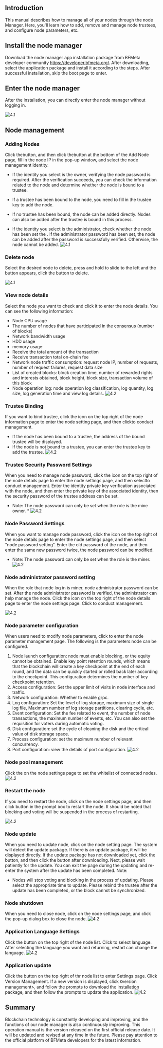 ## Introduction

This manual describes how to manage all of your nodes through the node Manager. Here, you'll learn how to add, remove and manage node trustees, and configure node parameters, etc.

## Install the node manager

Download the node manager app installation package from BFMeta developer community https://developer.bfmeta.org/. After downloading, select the application package and install it according to the steps. After successful installation, skip the boot page to enter.

## Enter the node manager

After the installation, you can directly enter the node manager without logging in.

![4.1](media/3.0.png)


## Node management

### Adding Nodes

Click the<Add External Node>button, and then click the<Manually Configure Node>button at the bottom of the Add Node page, fill in the node IP in the pop-up window, and select the node management identity.

- If the identity you select is the owner, verifying the node password is required.
After the verification succeeds, you can check the information related to the node and determine whether the node is bound to a trustee.

- If a trustee has been bound to the node, you need to fill in the trustee key to add the node.
- If no trustee has been bound, the node can be added directly. Nodes can also be added after the trustee is bound in this process.
- If the identity you select is the administrator, check whether the node has been set the <Administrator Password Settings>. If the administrator password has been set, the node can be added after the password is successfully verified. Otherwise, the node cannot be added.
   ![4.1](media/4.1.png)

### Delete node

Select the desired node to delete, press and hold to slide to the left and the <Delete> button appears, click the button to delete.

![4.1](media/4.2.jpg)


### View node details

Select the node you want to check and click it to enter the node details. You can see the following information:

- Node CPU usage
- The number of nodes that have participated in the consensus (number of blocks)
- Network bandwidth usage
- HDD usage
- memory usage
- Receive the total amount of the transaction
- Receive transaction total on-chain fee
- Network node traffic consumption: request node IP, number of requests, number of request failures, request data size
- List of created blocks: block creation time, number of rewarded rights and interests obtained, block height, block size, transaction volume of this block
- Node operation log: node operation log classification, log quantity, log size, log generation time and view log details.
  ![4.2](media/4.3.png)

### Trustee Binding

If you want to bind trustee, click the icon on the top right of the node information page to enter the node setting page, and then click<Without binding truste>to conduct management.

- If the node has been bound to a trustee, the address of the bound trustee will be displayed.
- If the node is not bound to a trustee, you can enter the trustee key to add the trustee.
   ![4.2](media/4.4.png)

### Trustee Security Password Settings

When you need to manage node password, click the icon on the top right of the node details page to enter the node settings page, and then select<Security Password Settings>to conduct management. Enter the identity private key verification associated with the node, and then enter the private key of the associated identity, then the security password of the trustee address can be set.

* Note: The node password can only be set when the role is the mine owner. *
![4.2](media/4.5.png)


### Node Password Settings

When you want to manage node password, click the icon on the top right of the node details page to enter the node settings page, and then select “node password setting”.  Enter the old password of the node, and then enter the same new password twice, the node password can be modified.
* Note: The node password can only be set when the role is the miner. 
![4.2](media/4.6.png)


### Node administrator password setting

When the role that node log in is miner, node administrator password can be set. After the node administrator password is verified, the administrator can help manage the node.
Click the icon on the top right of the node details page to enter the node settings page. Click <Administrator Password Settings>  to conduct management.

![4.2](media/4.7.png)

### Node parameter configuration

When users need to modify node parameters, click <Node parameter setting>to enter the node parameter management page. The following is the parameters node can be configured.

1. Node launch configuration: node must enable blocking, or the equity cannot be obtained. Enable key point retention rounds, which means that the blockchain will create a key checkpoint at the end of each round, and the data can be quickly started or rolled back later according to the checkpoint. This configuration determines the number of key checkpoint retention.
2. Access configuration:
Set the upper limit of visits in node interface and traffic.
3. Network configuration:
    Whether to enable grpc.
4. Log configuration:
    Set the level of log storage, maximum size of single log file, Maximum number of log storage partitions, clearing cycle, etc.
5. Event configuration:
    Set the fee related to event, the number of node transactions, the maximum number of events, etc. You can also set the requisition for voters during automatic voting.
6. Disk configuration: set the cycle of cleaning the disk and the critical value of disk storage space.
7. Process configuration: set the maximum number of relevant concurrency.
8. Port configuration: view the details of port configuration.
    ![4.2](media/4.8.png)

### Node pool management

Click the <Node Pool Management> on the node settings page to set the whitelist of connected nodes.
![4.2](media/4.9.png)


### Restart the node

If you need to restart the node, click <Restart node> on the node settings page, and then click <confirm>button in the prompt box to restart the node. It should be noted that blocking and voting will be suspended in the process of restarting.

![4.2](media/4.12.png)

### Node update

When you need to update node, click <Node update> on the node setting page. The system will detect the update package. If there is an update package, it will be displayed directly. If the update package has not downloaded yet, click the <Download now>button, and then click the  <Update now> button after downloading. Next, please wait patiently for the update. You can exit the page during the updating and re-enter the system after the update has been completed.
Note:
* Nodes will stop voting and blocking in the process of updating. Please select the appropriate time to update.
Please rebind the trustee after the update has been completed, or the block cannot be synchronized.

### Node shutdown

When you need to close node, click  <Node Shutdown>on the node settings page, and click <Confirm> the pop-up dialog box to close the node.
![4.2](media/4.13.png)

### Application Language Settings

Click the <Settings> button on the top right of the node list. Click <Language selection>to select language. After selecting the language you want and returning, restart can change the language.
![4.2](media/4.15.png)

### Application update

Click the <Settings>button on the top right of thr node list to enter Settings page. Click Version Management. If a new version is displayed, click 《version management>, and follow the prompts to download the installation package, and then follow the prompts to update the application.
![4.2](media/4.17.png)

## Summary

Blockchain technology is constantly developing and improving, and the functions of our node manager is also continuously improving. This operation manual is the version released on the first official release date. It will be updated and revised at any time in the future. Please pay attention to the official platform of BFMeta developers for the latest information.
